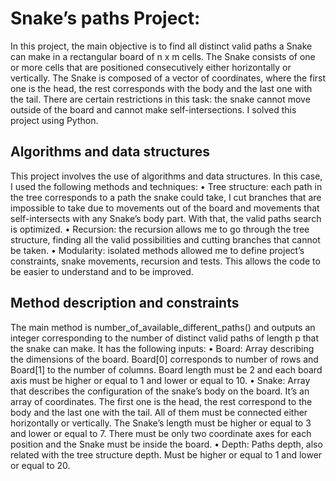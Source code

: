 # Snake’s paths Project:
In this project, the main objective is to find all distinct valid paths a Snake can make in a rectangular board of n x m cells. The Snake consists of one or more cells that are positioned consecutively either horizontally or vertically. The Snake is composed of a vector of coordinates, where the first one is the head, the rest corresponds with the body and the last one with the tail. There are certain restrictions in this task: the snake cannot move outside of the board and cannot make self-intersections. I solved this project using Python.

## Algorithms and data structures
This project involves the use of algorithms and data structures. In this case, I used the following methods and techniques: 
•	Tree structure: each path in the tree corresponds to a path the snake could take, I cut branches that are impossible to take due to movements out of the board and movements that self-intersects with any Snake’s body part. With that, the valid paths search is optimized.
•	Recursion: the recursion allows me to go through the tree structure, finding all the valid possibilities and cutting branches that cannot be taken.
•	Modularity: isolated methods allowed me to define project’s constraints, snake movements, recursion and tests. This allows the code to be easier to understand and to be improved.

## Method description and constraints
The main method is number_of_available_different_paths() and outputs an integer corresponding to the number of distinct valid paths of length p that the snake can make. It has the following inputs:
•	Board: Array describing the dimensions of the board. Board[0] corresponds to number of rows and Board[1] to the number of columns. Board length must be 2 and each board axis must be higher or equal to 1 and lower or equal to 10.
•	Snake: Array that describes the configuration of the snake’s body on the board. It’s an array of coordinates. The first one is the head, the rest correspond to the body and the last one with the tail. All of them must be connected either horizontally or vertically. The Snake’s length must be higher or equal to 3 and lower or equal to 7. There must be only two coordinate axes for each position and the Snake must be inside the board.
•	Depth: Paths depth, also related with the tree structure depth. Must be higher or equal to 1 and lower or equal to 20.
